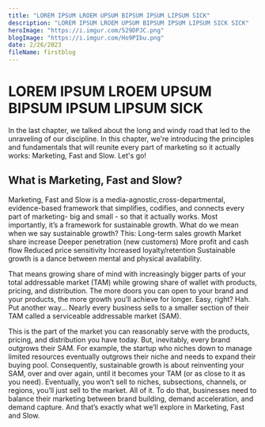 ```yaml
---
title: "LOREM IPSUM LROEM UPSUM BIPSUM IPSUM LIPSUM SICK"
description: "LOREM IPSUM LROEM UPSUM BIPSUM IPSUM LIPSUM SICK SICK"
heroImage: "https://i.imgur.com/529DPJC.png"
blogImage: "https://i.imgur.com/Ho9PIbu.png"
date: 2/26/2023
fileName: firstblog
---
```


# LOREM IPSUM LROEM UPSUM BIPSUM IPSUM LIPSUM SICK

In the last chapter, we talked about the long and windy road that led to the unraveling of our discipline. In this chapter, we're introducing the principles and fundamentals that will reunite every part of marketing so it actually works: Marketing, Fast and Slow. Let's go!

## What is Marketing, Fast and Slow?

Marketing, Fast and Slow is a media-agnostic,cross-departmental, evidence-based framework that simplifies, codifies, and connects every part of marketing- big and small - so that it actually works. Most importantly, it’s a framework for sustainable growth. What do we mean when we say sustainable growth? This: Long-term sales growth Market share increase Deeper penetration (new customers) More profit and cash flow Reduced price sensitivity Increased loyalty/retention Sustainable growth is a dance between mental and physical availability.

That means growing share of mind with increasingly bigger parts of your total addressable market (TAM) while growing share of wallet with products, pricing, and distribution. The more doors you can open to your brand and your products, the more growth you’ll achieve for longer. Easy, right? Hah. Put another way… Nearly every business sells to a smaller section of their TAM called a serviceable addressable market (SAM).

This is the part of the market you can reasonably serve with the products, pricing, and distribution you have today. But, inevitably, every brand outgrows their SAM. For example, the startup who niches down to manage limited resources eventually outgrows their niche and needs to expand their buying pool. Consequently, sustainable growth is about reinventing your SAM, over and over again, until it becomes your TAM (or as close to it as you need). Eventually, you won’t sell to niches, subsections, channels, or regions, you’ll just sell to the market. All of it. To do that, businesses need to balance their marketing between brand building, demand acceleration, and demand capture. And that’s exactly what we’ll explore in Marketing, Fast and Slow.
